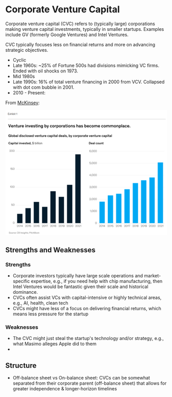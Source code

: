 # Corporate Venture Capital

Corporate venture capital (CVC) refers to (typically large) corporations making
venture capital investments, typically in smaller startups. Examples include GV (formerly Google Ventures)
and Intel Ventures.

CVC typically focuses less on financial returns and more on advancing strategic objectives.

- Cyclic
- Late 1960s: ~25% of Fortune 500s had divisions mimicking VC firms. Ended with oil shocks on 1973.
- Mid 1980s
- Late 1990s: 16% of total venture financing in 2000 from VCV. Collapsed with dot com bubble in 2001.
- 2010 - Present:

From [McKinsey](https://www.mckinsey.com/capabilities/strategy-and-corporate-finance/our-insights/three-essentials-of-successful-corporate-venture-capital):

![img.png](corporate_venture_capital/img.png)



## Strengths and Weaknesses

### Strengths

- Corporate investors typically have large scale operations and market-specific expertise, e.g., if you need help
  with chip manufacturing, then Intel Ventures would be fantastic given their scale and historical dominance.
- CVCs often assist VCs with capital-intensive or highly technical areas, e.g., AI, health, clean tech
- CVCs might have less of a focus on delivering financial returns, which means less pressure for the startup

### Weaknesses

- The CVC might just steal the startup's technology and/or strategy, e.g., what Masimo alleges Apple did to them
- 


## Structure

- Off-balance sheet vs On-balance sheet: CVCs can be somewhat separated from their corporate parent (off-balance sheet) that 
  allows for greater independence & longer-horizon timelines